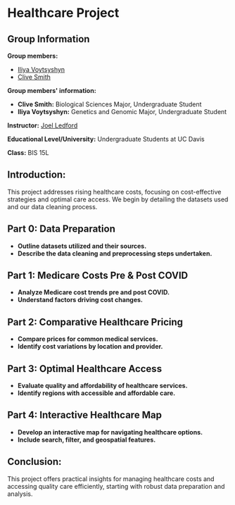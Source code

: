 # Healthcare Project

## Group Information

**Group members:**
- [Iliya Voytsyshyn](mailto:genvoytsyshyn@ucdavis.edu)
- [Clive Smith](mailto:example@example.com)

**Group members' information:** 
- **Clive Smith:** Biological Sciences Major, Undergraduate Student
- **Iliya Voytsyshyn:** Genetics and Genomic Major, Undergraduate Student
  
**Instructor:** [Joel Ledford](mailto:example@example.com)  

**Educational Level/University:** Undergraduate Students at UC Davis

**Class:** BIS 15L


## Introduction:
This project addresses rising healthcare costs, focusing on cost-effective strategies and optimal care access. We begin by detailing the datasets used and our data cleaning process.

## Part 0: Data Preparation

- **Outline datasets utilized and their sources.**
- **Describe the data cleaning and preprocessing steps undertaken.**

## Part 1: Medicare Costs Pre & Post COVID

- **Analyze Medicare cost trends pre and post COVID.**
- **Understand factors driving cost changes.**

## Part 2: Comparative Healthcare Pricing

- **Compare prices for common medical services.**
- **Identify cost variations by location and provider.**

## Part 3: Optimal Healthcare Access

- **Evaluate quality and affordability of healthcare services.**
- **Identify regions with accessible and affordable care.**

## Part 4: Interactive Healthcare Map

- **Develop an interactive map for navigating healthcare options.**
- **Include search, filter, and geospatial features.**

## Conclusion:
This project offers practical insights for managing healthcare costs and accessing quality care efficiently, starting with robust data preparation and analysis.
